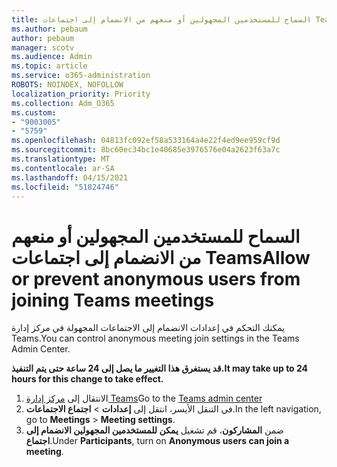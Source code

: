 ```yaml
---
title: السماح للمستخدمين المجهولين أو منعهم من الانضمام إلى اجتماعات Teams
ms.author: pebaum
author: pebaum
manager: scotv
ms.audience: Admin
ms.topic: article
ms.service: o365-administration
ROBOTS: NOINDEX, NOFOLLOW
localization_priority: Priority
ms.collection: Adm_O365
ms.custom:
- "9003005"
- "5759"
ms.openlocfilehash: 04813fc092ef58a533164a4e22f4ed9ee959cf9d
ms.sourcegitcommit: 8bc60ec34bc1e40685e3976576e04a2623f63a7c
ms.translationtype: MT
ms.contentlocale: ar-SA
ms.lasthandoff: 04/15/2021
ms.locfileid: "51824746"
---
```

# <a name="allow-or-prevent-anonymous-users-from-joining-teams-meetings"></a><span data-ttu-id="72101-102">السماح للمستخدمين المجهولين أو منعهم من الانضمام إلى اجتماعات Teams</span><span class="sxs-lookup"><span data-stu-id="72101-102">Allow or prevent anonymous users from joining Teams meetings</span></span>

<span data-ttu-id="72101-103">يمكنك التحكم في إعدادات الانضمام إلى الاجتماعات المجهولة في مركز إدارة Teams.</span><span class="sxs-lookup"><span data-stu-id="72101-103">You can control anonymous meeting join settings in the Teams Admin Center.</span></span>

<span data-ttu-id="72101-104">**قد يستغرق هذا التغيير ما يصل إلى 24 ساعة حتى يتم التنفيذ.**</span><span class="sxs-lookup"><span data-stu-id="72101-104">**It may take up to 24 hours for this change to take effect.**</span></span>

1.  <span data-ttu-id="72101-105">الانتقال إلى [مركز إدارة Teams](https://admin.teams.microsoft.com)</span><span class="sxs-lookup"><span data-stu-id="72101-105">Go to the [Teams admin center](https://admin.teams.microsoft.com)</span></span>
2.  <span data-ttu-id="72101-106">في التنقل الأيسر، انتقل إلى **إعدادات**   >   **اجتماع الاجتماعات**.</span><span class="sxs-lookup"><span data-stu-id="72101-106">In the left navigation, go to  **Meetings**  >  **Meeting settings**.</span></span>
3.  <span data-ttu-id="72101-107">ضمن  **المشاركون**، قم تشغيل  **يمكن للمستخدمين المجهولين الانضمام إلى اجتماع**.</span><span class="sxs-lookup"><span data-stu-id="72101-107">Under  **Participants**, turn on  **Anonymous users can join a meeting**.</span></span>